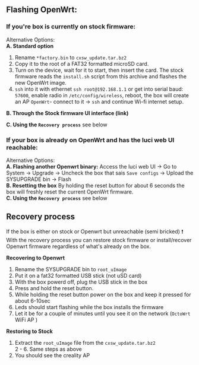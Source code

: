 ## Flashing OpenWrt:  

### If you're box is currently on stock firmware:

Alternative Options:  
**A. Standard option**

1. Rename `*factory.bin` to `cxsw_update.tar.bz2`  
2. Copy it to the root of a FAT32 formatted microSD card.  
3. Turn on the device, wait for it to start, then insert the card. The stock firmware reads the `install.sh` script from this archive and flashes the new OpenWrt image.  
4. `ssh` into it with ethernet `ssh root@192.168.1.1` or get into serial baud: `57600`, enable radio in `/etc/config/wireless`, reboot, the box will create an AP `OpenWrt`- connect to it -> `ssh` and continue Wi-fi internet setup.

**B. Through the Stock firmware UI interface (link)**

**C. Using the `Recovery process`** see below  

### If your box is already on OpenWrt and has the luci web UI reachable:

Alternative Options:  
**A. Flashing another Openwrt binary:** Access the luci web UI -> Go to System -> Upgrade -> Uncheck the box that sais `Save configs` -> Upload the SYSUPGRADE bin -> Flash  
**B. Resetting the box** By holding the reset button for about 6 seconds the box will freshly reset the current OpenWrt firmware.  
**C. Using the `Recovery process`** see below  


## Recovery process  
If the box is either on stock or Openwrt but unreachable (semi bricked) 
:exclamation: With the recovery process you can restore stock firmware or install/recover Openwrt firmware regardless of what's already on the box.

**Recovering to Openwrt**  
1. Rename the SYSUPGRADE bin to `root_uImage`  
2. Put it on a fat32 formatted USB stick (not uSD card)  
3. With the box powerd off, plug the USB stick in the box  
4. Press and hold the reset button.  
5. While holding the reset button power on the box and keep it pressed for about 6-10sec  
6. Leds should start flashing while the box installs the firmware  
7. Let it be for a couple of minutes until you see it on the network (`OctoWrt` WiFi AP )  

**Restoring to Stock**  
1. Extract the `root_uImage` file from the `cxsw_update.tar.bz2`   
2 - 6. Same steps as above  
7. You should see the creality AP
